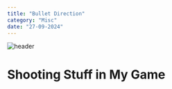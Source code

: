 ```yaml
---
title: "Bullet Direction"
category: "Misc"
date: "27-09-2024"
---
```

![header](/images/1280720.jpeg)

# Shooting Stuff in My Game

